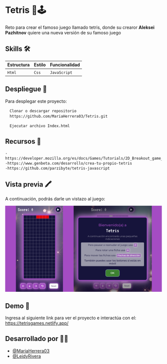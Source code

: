 # Tetris 🧱🕹️

Reto para crear el famoso juego llamado tetris, donde su crearor **Aleksei Pazhitnov** quiere una nueva versión de su famoso juego

## Skills  :hammer_and_wrench:
|  Estructura    |        Estilo       |     Funcionalidad   |
|----------------|---------------------|---------------------|
|    `Html`      |        `Css`        |     `JavaScript`    |

## Despliegue  📁

Para desplegar este proyecto:  

```bash
  Clonar o descargar repositorio
  https://github.com/MariaHerrera03/Tetris.git
```
```bash
  Ejecutar archivo Index.html
```  
## Recursos 📑
```
-https://developer.mozilla.org/es/docs/Games/Tutorials/2D_Breakout_game_pure_JavaScript/Create_the_Canvas_and_draw_on_it
-https://www.genbeta.com/desarrollo/crea-tu-propio-tetris
-https://github.com/parzibyte/tetris-javascript
```
## Vista previa 🖍️

A continuación, podrás darle un vistazo al juego:

![App Screenshot](https://github.com/MariaHerrera03/Tetris/blob/main/assets/img/BigTetrisJS.png)

## Demo 🔗

Ingresa al siguiente link para ver el proyecto e interactúa con el:
https://tetrisgames.netlify.app/

## Desarrollado por 👩‍💻

- [@MariaHerrera03](https://github.com/MariaHerrera03)
- [@LeidyRivera](https://github.com/Ladyriv)
